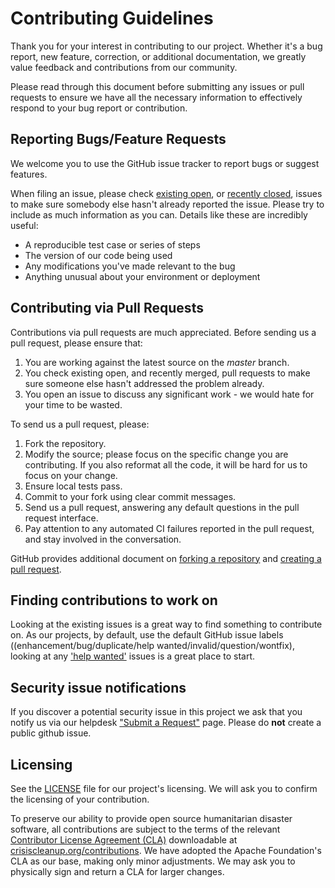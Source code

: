 # Contributing Guidelines

Thank you for your interest in contributing to our project. Whether it's a bug report, new feature, correction, or additional 
documentation, we greatly value feedback and contributions from our community.

Please read through this document before submitting any issues or pull requests to ensure we have all the necessary 
information to effectively respond to your bug report or contribution.


## Reporting Bugs/Feature Requests

We welcome you to use the GitHub issue tracker to report bugs or suggest features.

When filing an issue, please check [existing open](https://github.com/CrisisCleanup/crisiscleanup-3-mob/issues), or [recently closed](https://github.com/CrisisCleanup/crisiscleanup-3-mob/issues?utf8=%E2%9C%93&q=is%3Aissue%20is%3Aclosed%20), issues to make sure somebody else hasn't already reported the issue. Please try to include as much information as you can. Details like these are incredibly useful:

* A reproducible test case or series of steps
* The version of our code being used
* Any modifications you've made relevant to the bug
* Anything unusual about your environment or deployment


## Contributing via Pull Requests
Contributions via pull requests are much appreciated. Before sending us a pull request, please ensure that:

1. You are working against the latest source on the *master* branch.
2. You check existing open, and recently merged, pull requests to make sure someone else hasn't addressed the problem already.
3. You open an issue to discuss any significant work - we would hate for your time to be wasted.

To send us a pull request, please:

1. Fork the repository.
2. Modify the source; please focus on the specific change you are contributing. If you also reformat all the code, it will be hard for us to focus on your change.
3. Ensure local tests pass.
4. Commit to your fork using clear commit messages.
5. Send us a pull request, answering any default questions in the pull request interface.
6. Pay attention to any automated CI failures reported in the pull request, and stay involved in the conversation.

GitHub provides additional document on [forking a repository](https://help.github.com/articles/fork-a-repo/) and 
[creating a pull request](https://help.github.com/articles/creating-a-pull-request/).


## Finding contributions to work on
Looking at the existing issues is a great way to find something to contribute on. As our projects, by default, use the default GitHub issue labels ((enhancement/bug/duplicate/help wanted/invalid/question/wontfix), looking at any ['help wanted'](https://github.com/CrisisCleanup/crisiscleanup-3-mob/labels/help%20wanted) issues is a great place to start. 


## Security issue notifications
If you discover a potential security issue in this project we ask that you notify us via our helpdesk ["Submit a Request"](https://crisiscleanup.zendesk.com/hc/en-us/requests/new) page. Please do **not** create a public github issue.


## Licensing

See the [LICENSE](https://github.com/CrisisCleanup/crisiscleanup-3-mob/blob/master/LICENSE) file for our project's licensing. We will ask you to confirm the licensing of your contribution.

To preserve our ability to provide open source humanitarian disaster software, all contributions are subject to the terms of the relevant [Contributor License Agreement (CLA)](http://en.wikipedia.org/wiki/Contributor_License_Agreement) downloadable at [crisiscleanup.org/contributions](https://www.crisiscleanup.org/contributions). We have adopted the Apache Foundation's CLA as our base, making only minor adjustments.
We may ask you to physically sign and return a CLA for larger changes.
